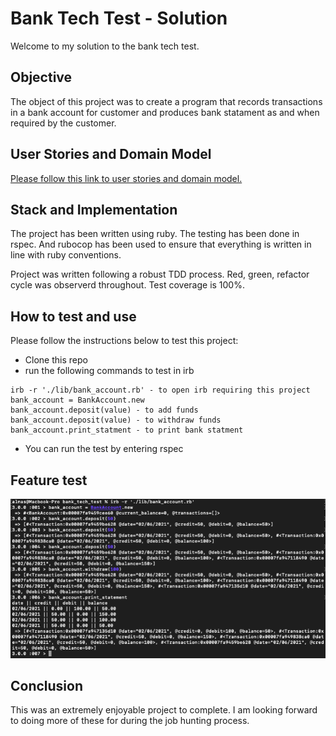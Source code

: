 # Bank Tech Test - Solution

Welcome to my solution to the bank tech test.

## Objective

The object of this project was to create a program that records transactions in a bank account for customer and produces bank statament as and when required by the customer.

## User Stories and Domain Model

[Please follow this link to user stories and domain model.](https://docs.google.com/document/d/1Z-xaNT9Io60fmxJo41GX20VNreu6yiRZtL4UJEc9kt4/edit?usp=sharing)

## Stack and Implementation

The project has been written using ruby. The testing has been done in rspec. And rubocop has been used to ensure that everything is written in line with ruby conventions.

Project was written following a robust TDD process. Red, green, refactor cycle was observerd throughout. Test coverage is 100%.

## How to test and use

Please follow the instructions below to test this project:

- Clone this repo
- run the following commands to test in irb

```
irb -r './lib/bank_account.rb' - to open irb requiring this project
bank_account = BankAccount.new
bank_account.deposit(value) - to add funds
bank_account.deposit(value) - to withdraw funds
bank_account.print_statment - to print bank statment
```

- You can run the test by entering rspec

## Feature test

![Feature test](./images/feature_test.png)

## Conclusion

This was an extremely enjoyable project to complete. I am looking forward to doing more of these for during the job hunting process.
